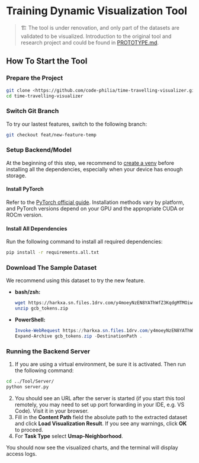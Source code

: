 # Training Dynamic Visualization Tool

> 🏗️ The tool is under renovation, and only part of the datasets are validated to be visualized. Introduction to the original tool and research project and could be found in [PROTOTYPE.md](PROTOTYPE.md).

## How To Start the Tool

### Prepare the Project

```bash
git clone <https://github.com/code-philia/time-travelling-visualizer.git>
cd time-travelling-visualizer
```

### Switch Git Branch

To try our lastest features, switch to the following branch:

```bash
git checkout feat/new-feature-temp
```

### Setup Backend/Model

At the beginning of this step, we recommend to [create a venv](https://docs.python.org/3/library/venv.html) before installing all the dependencies, especially when your device has enough storage.

#### Install PyTorch

Refer to the [PyTorch official guide](https://pytorch.org/get-started/locally/). Installation methods vary by platform, and PyTorch versions depend on your GPU and the appropriate CUDA or ROCm version.

#### Install All Dependencies

Run the following command to install all required dependencies:

```bash
pip install -r requirements.all.txt
```

### Download The Sample Dataset

We recommend using this dataset to try the new feature.

- **bash/zsh:**

    ```bash
    wget https://harkxa.sn.files.1drv.com/y4moeyNzEN8YAThWfZ3KqdgMTMOiw8bPpfla5qSeJoEXMydGUCpFU1bcQPDMUtzlbeZnP4len61rozjPqxn30PWHMe5696VvAP0vctH7LyA11Usc8571J30qCTFJ27UOOLEo8PMhxzUPWwYtJVEqyiiYkV0MSg9pGHT33aOFi8F2_L85gltRCL_QnxB1g2D6pPagaqRi9wyC6uxsgARbA1kbQ -O gcb_tokens.zip
    unzip gcb_tokens.zip
    ```

- **PowerShell:**

    ```powershell
    Invoke-WebRequest https://harkxa.sn.files.1drv.com/y4moeyNzEN8YAThWfZ3KqdgMTMOiw8bPpfla5qSeJoEXMydGUCpFU1bcQPDMUtzlbeZnP4len61rozjPqxn30PWHMe5696VvAP0vctH7LyA11Usc8571J30qCTFJ27UOOLEo8PMhxzUPWwYtJVEqyiiYkV0MSg9pGHT33aOFi8F2_L85gltRCL_QnxB1g2D6pPagaqRi9wyC6uxsgARbA1kbQ -OutFile gcb_tokens.zip
    Expand-Archive gcb_tokens.zip -DestinationPath .
    ```

### Running the Backend Server

1. If you are using a virtual environment, be sure it is activated. Then run the following command:

```bash
cd ../Tool/Server/
python server.py
```

2. You should see an URL after the server is started (if you start this tool remotely, you may need to set up port forwarding in your IDE, e.g. VS Code). Visit it in your browser.
3. Fill in the **Content Path** field the absolute path to the extracted dataset and click **Load Visualization Result**. If you see any warnings, click **OK** to proceed.
4. For **Task Type** select **Umap-Neighborhood**.

You should now see the visualized charts, and the terminal will display access logs.
